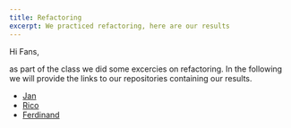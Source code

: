 ```yaml
---
title: Refactoring
excerpt: We practiced refactoring, here are our results
---
```


Hi Fans,

as part of the class we did some excercies on refactoring. In the following we will provide the links to our repositories containing our results.

* [Jan](https://github.com/PalatinCoder/Fowler/commits/refactoring)
* [Rico](https://github.com/d-Rickyy-b/Fowler/tree/refactor)
* [Ferdinand](https://github.com/FrdBrwn/Fowler/tree/refactorcode)
